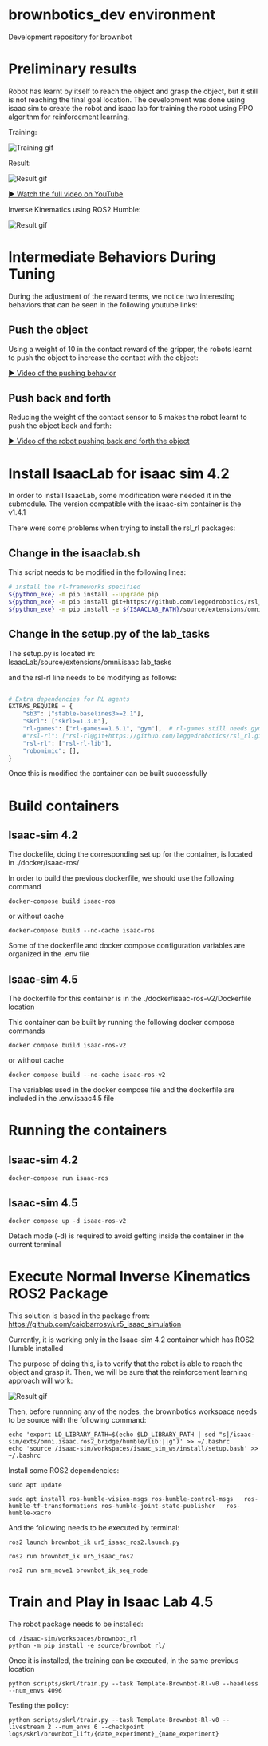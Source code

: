 # brownbotics_dev environment
Development repository for brownbot 

# Preliminary results

Robot has learnt by itself to reach the object and grasp the object, but it still is not reaching the final goal location. The development was done using isaac sim to create the robot and isaac lab for training the robot using PPO algorithm for reinforcement learning.

Training:

![Training gif](media/training.gif)

Result:

![Result gif](media/Result_0604.png)

[▶️ Watch the full video on YouTube](https://youtu.be/fMgamFLKuTI?si=ZWEIcM2gWBE1HdSB)

Inverse Kinematics using ROS2 Humble:

![Result gif](media/normal_ik_seq.gif)

# Intermediate Behaviors During Tuning

During the adjustment of the reward terms, we notice two interesting behaviors that can be seen in the following youtube links: 

## Push the object

Using a weight of 10 in the contact reward of the gripper, the robots learnt to push the object to increase the contact with the object: 

[▶️ Video of the pushing behavior](https://www.youtube.com/watch?v=fsddJXXTWxI)

## Push back and forth  

Reducing the weight of the contact sensor to 5 makes the robot learnt to push the object back and forth: 

[▶️ Video of the robot pushing back and forth the object](https://youtu.be/f3k7dY1wAUk?si=bCvuTKZ2xZR0PHGU)

# Install IsaacLab for isaac sim 4.2

In order to install IsaacLab, some modification were needed it in the submodule. The version compatible with the isaac-sim container is the v1.4.1

There were some problems when trying to install the rsl_rl packages: 

## Change in the isaaclab.sh 

This script needs to be modified in the following lines: 

```sh
# install the rl-frameworks specified
${python_exe} -m pip install --upgrade pip
${python_exe} -m pip install git+https://github.com/leggedrobotics/rsl_rl.git
${python_exe} -m pip install -e ${ISAACLAB_PATH}/source/extensions/omni.isaac.lab_tasks["${framework_name}"]

```

## Change in the setup.py of the lab_tasks

The setup.py is located in: IsaacLab/source/extensions/omni.isaac.lab_tasks 

and the rsl-rl line needs to be modifying as follows:  

```python

# Extra dependencies for RL agents
EXTRAS_REQUIRE = {
    "sb3": ["stable-baselines3>=2.1"],
    "skrl": ["skrl>=1.3.0"],
    "rl-games": ["rl-games==1.6.1", "gym"],  # rl-games still needs gym :(
    #"rsl-rl": ["rsl-rl@git+https://github.com/leggedrobotics/rsl_rl.git"],
    "rsl-rl": ["rsl-rl-lib"],
    "robomimic": [],
}

```

Once this is modified the container can be built successfully

# Build containers 

## Isaac-sim 4.2

The dockefile, doing the corresponding set up for the container, is located in ./docker/isaac-ros/ 

In order to build the previous dockerfile, we should use the following command 

```
docker-compose build isaac-ros 
```

or without cache

```
docker-compose build --no-cache isaac-ros 
```

Some of the dockerfile and docker compose configuration variables are organized in the .env file 

## Isaac-sim 4.5

The dockerfile for this container is in the ./docker/isaac-ros-v2/Dockerfile location

This container can be built by running the following docker compose commands

```
docker compose build isaac-ros-v2
```

or without cache

```
docker compose build --no-cache isaac-ros-v2
```

The variables used in the docker compose file and the dockerfile are included in the .env.isaac4.5 file

# Running the containers 

## Isaac-sim 4.2

```
docker-compose run isaac-ros
```

## Isaac-sim 4.5

```
docker compose up -d isaac-ros-v2
```

Detach mode (-d) is required to avoid getting inside the container in the current terminal

# Execute Normal Inverse Kinematics ROS2 Package 

This solution is based in the package from: https://github.com/caiobarrosv/ur5_isaac_simulation 

Currently, it is working only in the Isaac-sim 4.2 container which has ROS2 Humble installed

The purpose of doing this, is to verify that the robot is able to reach the object and grasp it. Then, we will be sure that the reinforcement learning approach will work:

![Result gif](media/normal_ik_seq.gif)

Then, before runnning any of the nodes, the brownbotics workspace needs to be source with the following command: 

```
echo 'export LD_LIBRARY_PATH=$(echo $LD_LIBRARY_PATH | sed "s|/isaac-sim/exts/omni.isaac.ros2_bridge/humble/lib:||g")' >> ~/.bashrc
echo 'source /isaac-sim/workspaces/isaac_sim_ws/install/setup.bash' >> ~/.bashrc  
```

Install some ROS2 dependencies: 

```
sudo apt update

sudo apt install ros-humble-vision-msgs ros-humble-control-msgs   ros-humble-tf-transformations ros-humble-joint-state-publisher   ros-humble-xacro
```

And the following needs to be executed by terminal: 

```
ros2 launch brownbot_ik ur5_isaac_ros2.launch.py
```

```
ros2 run brownbot_ik ur5_isaac_ros2
```

```
ros2 run arm_move1 brownbot_ik_seq_node
```

# Train and Play in Isaac Lab 4.5

The robot package needs to be installed: 

```
cd /isaac-sim/workspaces/brownbot_rl
python -m pip install -e source/brownbot_rl/ 
```

Once it is installed, the training can be executed, in the same previous location 

```
python scripts/skrl/train.py --task Template-Brownbot-Rl-v0 --headless --num_envs 4096
```

Testing the policy: 

```
python scripts/skrl/train.py --task Template-Brownbot-Rl-v0 --livestream 2 --num_envs 6 --checkpoint logs/skrl/brownbot_lift/{date_experiment}_{name_experiment}
```
